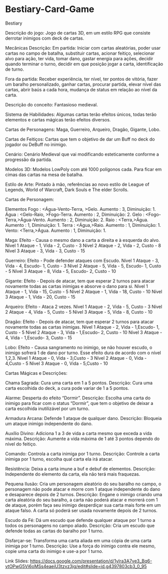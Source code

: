 # Bestiary-Card-Game
Bestiary

Descrição do jogo:
Jogo de cartas 3D, em um estilo RPG que consiste derrotar inimigos com deck de cartas.


Mecânicas
Descrição:
Em partida:
Iniciar com cartas aleatórias, poder usar cartas  no campo de batalha, substituir cartas, acionar feitiço, selecionar alvo para ação, ter vida, tomar dano, gastar energia para ações, decidir quando terminar o turno, decidir em que posição jogar a carta, identificação de turno.

Fora da partida:
Receber experiência, ter nível, ter pontos de vitória, fazer um baralho personalizado, ganhar cartas, procurar partida, elevar nível das cartas, abrir baús a cada hora, mudança de status em relação ao nível da carta.

Descrição do conceito:
Fantasioso medieval.

Sistema de Habilidades:
Algumas cartas terão efeitos únicos, todas terão elementos e cartas mágicas terão efeitos diversos.

Cartas de Personagens:
Maga, Guerreiro, Arqueiro, Dragão, Gigante, Lobo.

Cartas de Feitiços:
Cartas que tem o objetivo de dar um Buff no deck do jogador ou DeBuff no inimigo.

Cenário:
Cenário Medieval que vai modificando esteticamente conforme a progressão da partida.

Modelos 3D:
Modelos LowPoly com até 1000 polígonos cada. Para ficar em cimas das cartas na mesa de batalha.

Estilo de Arte:
Pintado à mão, referências ao novo estilo de League of Legends, World of Warcraft, Dark Souls e The elder Scrolls.




Cartas de Personagem:

Elementos
Fogo : <Água-Vento-Terra, >Gelo. Aumento : 3, Diminuição: 1.
Água : <Gelo-Raio, >Fogo-Terra. Aumento : 2, Diminuição: 2.
Gelo : <Fogo-Terra,>Água-Vento. Aumento : 2, Diminuição: 2.
Raio : <Terra,>Água. Aumento : 1, Diminuição: 1.
Terra : <Água,>Raio. Aumento : 1, Diminuição: 1.
Vento: <Terra,>Água. Aumento : 1, Diminuição: 1.

Maga:
Efeito - Causa o mesmo dano a carta a direita e à esquerda do alvo.
Nível 1
Ataque - 1, Vida - 2, Custo - 3
Nível 2
Ataque - 2, Vida - 2, Custo - 8
Nível 3
Ataque - 3, Vida - 3, Custo - 15

Guerreiro:
Efeito - Pode defender ataques com Escudo.
Nível 1
Ataque - 3, Vida - 4, Escudo- 1, Custo - 3
Nível 2
Ataque - 5, Vida - 5, Escudo- 1, Custo - 5
Nível 3
Ataque - 8, Vida - 5, Escudo- 2, Custo - 10

Gigante:
Efeito - Depois de atacar, tem que esperar 2 turnos para atacar novamente todas as cartas inimigas e absorve o dano para si.
Nível 1
Ataque - 1, Vida - 15, Custo - 5
Nível 2
Ataque - 1, Vida - 18, Custo - 10
Nível 3
Ataque - 1, Vida - 20, Custo - 15

Arqueiro:
Efeito - Ataca 2 vezes.
Nível 1
Ataque - 2, Vida - 5, Custo - 3
Nível 2
Ataque - 4, Vida - 5, Custo - 5
Nível 3
Ataque - 5, Vida - 8, Custo - 10

Dragão:
Efeito - Depois de atacar, tem que esperar 2 turnos para  atacar novamente todas as cartas inimigas.
Nível 1
Ataque - 2, Vida - 1,Escudo- 1, Custo - 5
Nível 2
Ataque - 3, Vida - 1,Escudo- 2, Custo - 10
Nível 3
Ataque - 4, Vida - 1,Escudo- 3, Custo - 15

Lobo:
Efeito - Causa sangramento no inimigo, se não houver escudo, o inimigo sofrerá 1 de dano por turno. Esse efeito dura de acordo com o nível 1,2,3.
Nível 1
Ataque - 0, Vida - 3,Custo - 3
Nível 2
Ataque - 0, Vida - 4,Custo - 5
Nível 3
Ataque - 0, Vida - 5,Custo - 10


Cartas Mágicas e Descrições:

Chama Sagrada: Cura uma carta em 1 a 5 pontos.
Descrição: 
Cura uma carta escolhida do deck, a cura pode variar de 1 a 5 pontos.

Alarme: Desperta do efeito “Dormir”.
Descrição: 
Escolha uma carta do inimigo para ficar com o status “Dormir”, que tem o objetivo de deixar a carta escolhida inutilizável por um turno.

Armadura Arcana: Defende 1 ataque de qualquer dano.
Descrição:
Bloqueia um ataque inimigo independente do dano.

Auxílio Divino: Adiciona 1 a 3 de vida a carta mesmo que exceda a vida máxima.
Descrição:
Aumente a vida máxima de 1 até 3 pontos dependo do nível do feitiço.

Comando: Controla a carta inimiga por 1 turno.
Descrição:
Controle a carta inimiga por 1 turno, escolha qual carta ela irá atacar.

Resistência: Deixa a carta imune a buf e debuf de elementos.
Descrição:
Independente do elemento da carta, ela não terá mais fraquezas.

Pequena Ilusão: Cria um personagem aleatório do seu baralho no campo, o personagem não pode atacar e morre com 1 ataque independente do dano e desaparece depois de 2 turnos.
Descrição:
Engane o inimigo criando uma carta aleatória do seu baralho, a carta não poderá atacar e morrerá com 1 de ataque, porém faça seu inimigo desperdiçar sua carta mais forte em um ataque falso. A carta só poderá ser usada novamente depois de 2 turnos.

Escudo da Fé: Dá um escudo que defende qualquer ataque por 1 turno a todos os personagens no campo aliado.
Descrição:
Cria um escudo que defende todas as cartas do baralho por 1 turno.

Disfarçar-se: Transforma uma carta aliada em uma cópia de uma carta inimiga por 1 turno.
Descrição:
Use a força do inimigo contra ele mesmo, copie uma carta do inimigo e use-a por 1 turno. 
  




Link Slides:
https://docs.google.com/presentation/d/1ylra3A7ve3_Bq6-vtOPwG5Vi6oMSs4eaeiU3tzvz3jg/edit#slide=id.g4397803cb3_0_95

